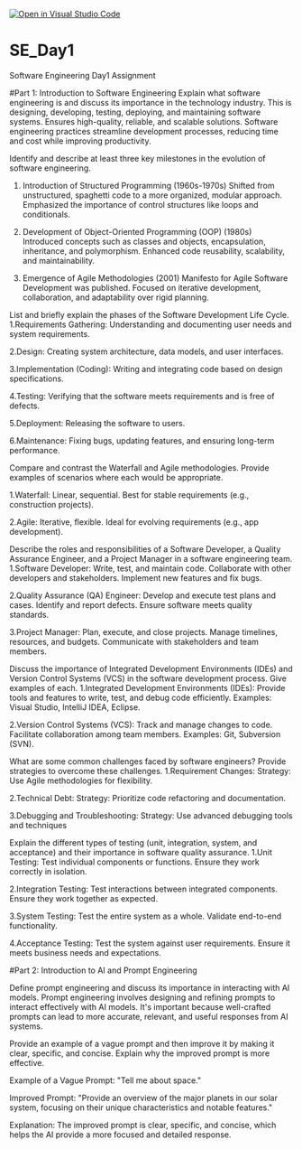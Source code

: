[![Open in Visual Studio Code](https://classroom.github.com/assets/open-in-vscode-2e0aaae1b6195c2367325f4f02e2d04e9abb55f0b24a779b69b11b9e10269abc.svg)](https://classroom.github.com/online_ide?assignment_repo_id=18387625&assignment_repo_type=AssignmentRepo)
# SE_Day1
Software Engineering Day1 Assignment

#Part 1: Introduction to Software Engineering
Explain what software engineering is and discuss its importance in the technology industry.
 This is designing, developing, testing, deploying, and maintaining software systems. Ensures high-quality, reliable, and scalable solutions.
Software engineering practices streamline development processes, reducing time and cost while improving productivity.

Identify and describe at least three key milestones in the evolution of software engineering.
1. Introduction of Structured Programming (1960s-1970s)
Shifted from unstructured, spaghetti code to a more organized, modular approach.
Emphasized the importance of control structures like loops and conditionals.

2. Development of Object-Oriented Programming (OOP) (1980s)
Introduced concepts such as classes and objects, encapsulation, inheritance, and polymorphism.
Enhanced code reusability, scalability, and maintainability.

3. Emergence of Agile Methodologies (2001)
Manifesto for Agile Software Development was published.
Focused on iterative development, collaboration, and adaptability over rigid planning.

List and briefly explain the phases of the Software Development Life Cycle.
1.Requirements Gathering: Understanding and documenting user needs and system requirements.

2.Design: Creating system architecture, data models, and user interfaces.

3.Implementation (Coding): Writing and integrating code based on design specifications.

4.Testing: Verifying that the software meets requirements and is free of defects.

5.Deployment: Releasing the software to users.

6.Maintenance: Fixing bugs, updating features, and ensuring long-term performance.


Compare and contrast the Waterfall and Agile methodologies. Provide examples of scenarios where each would be appropriate.

1.Waterfall: Linear, sequential. Best for stable requirements (e.g., construction projects).

2.Agile: Iterative, flexible. Ideal for evolving requirements (e.g., app development).

Describe the roles and responsibilities of a Software Developer, a Quality Assurance Engineer, and a Project Manager in a software engineering team.
1.Software Developer:
Write, test, and maintain code.
Collaborate with other developers and stakeholders.
Implement new features and fix bugs.

2.Quality Assurance (QA) Engineer:
Develop and execute test plans and cases.
Identify and report defects.
Ensure software meets quality standards.

3.Project Manager:
Plan, execute, and close projects.
Manage timelines, resources, and budgets.
Communicate with stakeholders and team members.

Discuss the importance of Integrated Development Environments (IDEs) and Version Control Systems (VCS) in the software development process. Give examples of each.
1.Integrated Development Environments (IDEs):
Provide tools and features to write, test, and debug code efficiently.
Examples: Visual Studio, IntelliJ IDEA, Eclipse.

2.Version Control Systems (VCS):
Track and manage changes to code.
Facilitate collaboration among team members.
Examples: Git, Subversion (SVN).

What are some common challenges faced by software engineers? Provide strategies to overcome these challenges.
1.Requirement Changes:
Strategy: Use Agile methodologies for flexibility.

2.Technical Debt:
Strategy: Prioritize code refactoring and documentation.

3.Debugging and Troubleshooting:
Strategy: Use advanced debugging tools and techniques

Explain the different types of testing (unit, integration, system, and acceptance) and their importance in software quality assurance.
1.Unit Testing:
Test individual components or functions.
Ensure they work correctly in isolation.

2.Integration Testing:
Test interactions between integrated components.
Ensure they work together as expected.

3.System Testing:
Test the entire system as a whole.
Validate end-to-end functionality.

4.Acceptance Testing:
Test the system against user requirements.
Ensure it meets business needs and expectations.

#Part 2: Introduction to AI and Prompt Engineering

Define prompt engineering and discuss its importance in interacting with AI models.
 Prompt engineering involves designing and refining prompts to interact effectively with AI models. It's important because well-crafted prompts can lead to more accurate, relevant, and useful responses from AI systems.

Provide an example of a vague prompt and then improve it by making it clear, specific, and concise. Explain why the improved prompt is more effective.

Example of a Vague Prompt:
"Tell me about space."

Improved Prompt:
"Provide an overview of the major planets in our solar system, focusing on their unique characteristics and notable features."

Explanation:
The improved prompt is clear, specific, and concise, which helps the AI provide a more focused and detailed response.

